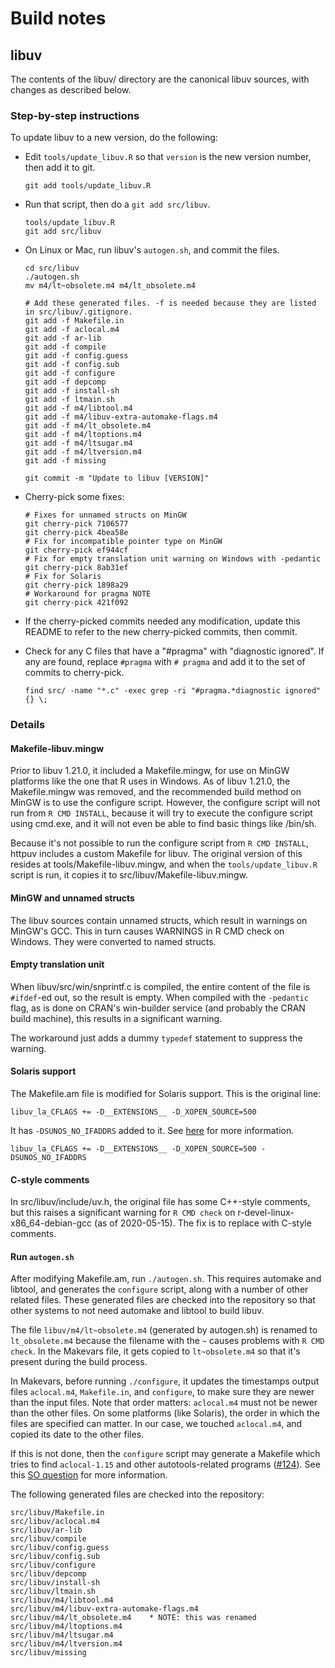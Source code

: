 Build notes
===========


## libuv

The contents of the libuv/ directory are the canonical libuv sources, with changes as described below.

### Step-by-step instructions

To update libuv to a new version, do the following:

* Edit `tools/update_libuv.R` so that `version` is the new version number, then add it to git.

    ```
    git add tools/update_libuv.R
    ```

* Run that script, then do a `git add src/libuv`.

    ```
    tools/update_libuv.R
    git add src/libuv
    ```

* On Linux or Mac, run libuv's `autogen.sh`, and commit the files.

    ```
    cd src/libuv
    ./autogen.sh
    mv m4/lt~obsolete.m4 m4/lt_obsolete.m4

    # Add these generated files. -f is needed because they are listed in src/libuv/.gitignore.
    git add -f Makefile.in
    git add -f aclocal.m4
    git add -f ar-lib
    git add -f compile
    git add -f config.guess
    git add -f config.sub
    git add -f configure
    git add -f depcomp
    git add -f install-sh
    git add -f ltmain.sh
    git add -f m4/libtool.m4
    git add -f m4/libuv-extra-automake-flags.m4
    git add -f m4/lt_obsolete.m4
    git add -f m4/ltoptions.m4
    git add -f m4/ltsugar.m4
    git add -f m4/ltversion.m4
    git add -f missing

    git commit -m "Update to libuv [VERSION]"
    ```

* Cherry-pick some fixes:

    ```
    # Fixes for unnamed structs on MinGW
    git cherry-pick 7106577
    git cherry-pick 4bea58e
    # Fix for incompatible pointer type on MinGW
    git cherry-pick ef944cf
    # Fix for empty translation unit warning on Windows with -pedantic
    git cherry-pick 8ab31ef
    # Fix for Solaris
    git cherry-pick 1898a29
    # Workaround for pragma NOTE
    git cherry-pick 421f092
    ```

* If the cherry-picked commits needed any modification, update this README to refer to the new cherry-picked commits, then commit.

* Check for any C files that have a "#pragma" with "diagnostic ignored". If any are found, replace `#pragma` with `# pragma` and add it to the set of commits to cherry-pick.

    ```
    find src/ -name "*.c" -exec grep -ri "#pragma.*diagnostic ignored" {} \;
    ```

### Details

#### Makefile-libuv.mingw

Prior to libuv 1.21.0, it included a Makefile.mingw, for use on MinGW platforms like the one that R uses in Windows. As of libuv 1.21.0, the Makefile.mingw was removed, and the recommended build method on MinGW is to use the configure script. However, the configure script will not run from  `R CMD INSTALL`, because it will try to execute the configure script using cmd.exe, and it will not even be able to find basic things like /bin/sh.

Because it's not possible to run the configure script from `R CMD INSTALL`, httpuv includes a custom Makefile for libuv. The original version of this resides at tools/Makefile-libuv.mingw, and when the `tools/update_libuv.R` script is run, it copies it to src/libuv/Makefile-libuv.mingw.


#### MinGW and unnamed structs

The libuv sources contain unnamed structs, which result in warnings on MinGW's GCC. This in turn causes WARNINGS in R CMD check on Windows. They were converted to named structs.

#### Empty translation unit

When libuv/src/win/snprintf.c is compiled, the entire content of the file is `#ifdef`-ed out, so the result is empty. When compiled with the `-pedantic` flag, as is done on CRAN's win-builder service (and probably the CRAN build machine), this results in a significant warning.

The workaround just adds a dummy `typedef` statement to suppress the warning.

#### Solaris support

The Makefile.am file is modified for Solaris support. This is the original line:

```
libuv_la_CFLAGS += -D__EXTENSIONS__ -D_XOPEN_SOURCE=500
```

It has `-DSUNOS_NO_IFADDRS` added to it. See [here](https://github.com/libuv/libuv/issues/1458) for more information.

```
libuv_la_CFLAGS += -D__EXTENSIONS__ -D_XOPEN_SOURCE=500 -DSUNOS_NO_IFADDRS
```

#### C-style comments

In src/libuv/include/uv.h, the original file has some C++-style comments, but this raises a significant warning for `R CMD check` on r-devel-linux-x86_64-debian-gcc (as of 2020-05-15). The fix is to replace with C-style comments.


#### Run `autogen.sh`

After modifying Makefile.am, run `./autogen.sh`. This requires automake and libtool, and generates the `configure` script, along with a number of other related files. These generated files are checked into the repository so that other systems to not need automake and libtool to build libuv.

The file `libuv/m4/lt~obsolete.m4` (generated by autogen.sh) is renamed to `lt_obsolete.m4` because the filename with the `~` causes problems with `R CMD check`. In the Makevars file, it gets copied to `lt~obsolete.m4` so that it's present during the build process.

In Makevars, before running `./configure`, it updates the timestamps output files `aclocal.m4`, `Makefile.in`, and `configure`, to make sure they are newer than the input files. Note that order matters: `aclocal.m4` must not be newer than the other files. On some platforms (like Solaris), the order in which the files are specified can matter. In our case, we touched `aclocal.m4`, and copied its date to the other files.

If this is not done, then the `configure` script may generate a Makefile which tries to find `aclocal-1.15` and other autotools-related programs ([#124](https://github.com/rstudio/httpuv/issues/124)). See this [SO question](https://stackoverflow.com/questions/33278928/how-to-overcome-aclocal-1-15-is-missing-on-your-system-warning-when-compilin) for more information.

The following generated files are checked into the repository:

```
src/libuv/Makefile.in
src/libuv/aclocal.m4
src/libuv/ar-lib
src/libuv/compile
src/libuv/config.guess
src/libuv/config.sub
src/libuv/configure
src/libuv/depcomp
src/libuv/install-sh
src/libuv/ltmain.sh
src/libuv/m4/libtool.m4
src/libuv/m4/libuv-extra-automake-flags.m4
src/libuv/m4/lt_obsolete.m4    * NOTE: this was renamed
src/libuv/m4/ltoptions.m4
src/libuv/m4/ltsugar.m4
src/libuv/m4/ltversion.m4
src/libuv/missing
```
